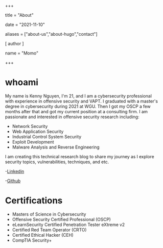 +++

title = "About"

date = "2021-11-10"

aliases = ["about-us","about-hugo","contact"]

[ author ]

 name = "Momo"

+++

# whoami

My name is Kenny Nguyen, I'm 21, and I am a cybersecurity professional with experience in offensive security and VAPT. I graduated with a master's degree in cybersecurity during 2021 at WGU. Then I got my OSCP a few months after that and got my current position at a consulting firm. I am passionate and interested in offensive security research including:
- Network Security
- Web Application Security
- Industrial Control System Security
- Exploit Development
- Malware Analysis and Reverse Engineering

I am creating this technical research blog to share my journey as I explore security topics, vulnerabilities, techniques, and etc.

-[Linkedin](https://www.linkedin.com/in/kenny-nguyen-2a3022152/)

-[Github](https://github.com/momo1239)

# Certifications
- Masters of Science in Cybersecurity
- Offensive Security Certified Professional (OSCP)
- eLearnSecurity Certified Penetration Tester eXtreme v2
- Certified Red Team Operator (CRTO)
- Certified Ethical Hacker (CEH)
- CompTIA Security+